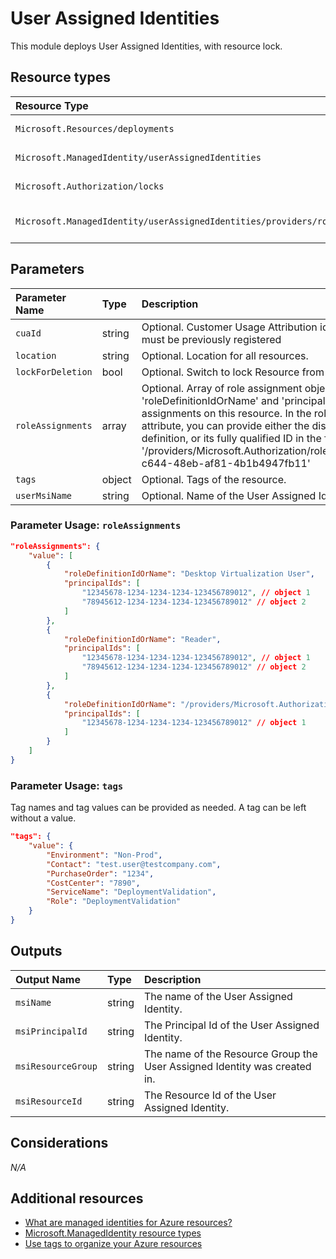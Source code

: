 # User Assigned Identities

This module deploys User Assigned Identities, with resource lock.


## Resource types

|Resource Type|ApiVersion|
|:--|:--|
|`Microsoft.Resources/deployments`|2018-02-01|
|`Microsoft.ManagedIdentity/userAssignedIdentities`|2018-11-30|
|`Microsoft.Authorization/locks`|2016-09-01|
|`Microsoft.ManagedIdentity/userAssignedIdentities/providers/roleAssignments`|2018-09-01-preview|

## Parameters

| Parameter Name | Type | Description | DefaultValue | Possible values |
| :-- | :-- | :-- | :-- | :-- |
| `cuaId` | string | Optional. Customer Usage Attribution id (GUID). This GUID must be previously registered |  |  |
| `location` | string | Optional. Location for all resources. | [resourceGroup().location] |  |
| `lockForDeletion` | bool | Optional. Switch to lock Resource from deletion. | False |  |
| `roleAssignments` | array | Optional. Array of role assignment objects that contain the 'roleDefinitionIdOrName' and 'principalId' to define RBAC role assignments on this resource. In the roleDefinitionIdOrName attribute, you can provide either the display name of the role definition, or its fully qualified ID in the following format: '/providers/Microsoft.Authorization/roleDefinitions/c2f4ef07-c644-48eb-af81-4b1b4947fb11' | System.Object[] |  |
| `tags` | object | Optional. Tags of the resource. |  |  |
| `userMsiName` | string | Optional. Name of the User Assigned Identity. | [guid(resourceGroup().id)] |  |

### Parameter Usage: `roleAssignments`

```json
"roleAssignments": {
    "value": [
        {
            "roleDefinitionIdOrName": "Desktop Virtualization User",
            "principalIds": [
                "12345678-1234-1234-1234-123456789012", // object 1
                "78945612-1234-1234-1234-123456789012" // object 2
            ]
        },
        {
            "roleDefinitionIdOrName": "Reader",
            "principalIds": [
                "12345678-1234-1234-1234-123456789012", // object 1
                "78945612-1234-1234-1234-123456789012" // object 2
            ]
        },
        {
            "roleDefinitionIdOrName": "/providers/Microsoft.Authorization/roleDefinitions/c2f4ef07-c644-48eb-af81-4b1b4947fb11",
            "principalIds": [
                "12345678-1234-1234-1234-123456789012" // object 1
            ]
        }
    ]
}
```

### Parameter Usage: `tags`

Tag names and tag values can be provided as needed. A tag can be left without a value.

```json
"tags": {
    "value": {
        "Environment": "Non-Prod",
        "Contact": "test.user@testcompany.com",
        "PurchaseOrder": "1234",
        "CostCenter": "7890",
        "ServiceName": "DeploymentValidation",
        "Role": "DeploymentValidation"
    }
}
```

## Outputs

| Output Name | Type | Description |
| :-- | :-- | :-- |
| `msiName` | string | The name of the User Assigned Identity. |
| `msiPrincipalId` | string | The Principal Id of the User Assigned Identity. |
| `msiResourceGroup` | string | The name of the Resource Group the User Assigned Identity was created in. |
| `msiResourceId` | string | The Resource Id of the User Assigned Identity. |

## Considerations

*N/A*

## Additional resources

- [What are managed identities for Azure resources?](https://docs.microsoft.com/en-us/azure/active-directory/managed-identities-azure-resources/overview)
- [Microsoft.ManagedIdentity resource types](https://docs.microsoft.com/en-us/azure/templates/microsoft.managedidentity/allversions)
- [Use tags to organize your Azure resources](https://docs.microsoft.com/en-us/azure/azure-resource-manager/resource-group-using-tags)